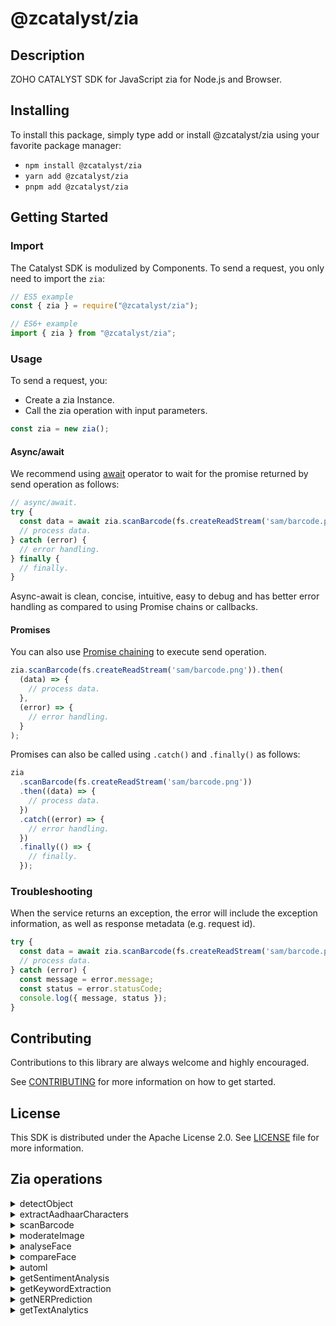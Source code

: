 # @zcatalyst/zia

## Description

ZOHO CATALYST SDK for JavaScript zia for Node.js and Browser.

<p></p>

## Installing

To install this package, simply type add or install @zcatalyst/zia
using your favorite package manager:

- `npm install @zcatalyst/zia`
- `yarn add @zcatalyst/zia`
- `pnpm add @zcatalyst/zia`

## Getting Started

### Import

The Catalyst SDK is modulized by Components.
To send a request, you only need to import the `zia`:

```js
// ES5 example
const { zia } = require("@zcatalyst/zia");
```

```ts
// ES6+ example
import { zia } from "@zcatalyst/zia";
```

### Usage

To send a request, you:

- Create a zia Instance.
- Call the zia operation with input parameters.

```js
const zia = new zia();

```

#### Async/await

We recommend using [await](https://developer.mozilla.org/en-US/docs/Web/JavaScript/Reference/Operators/await)
operator to wait for the promise returned by send operation as follows:

```js
// async/await.
try {
  const data = await zia.scanBarcode(fs.createReadStream('sam/barcode.png'));
  // process data.
} catch (error) {
  // error handling.
} finally {
  // finally.
}
```

Async-await is clean, concise, intuitive, easy to debug and has better error handling
as compared to using Promise chains or callbacks.

#### Promises

You can also use [Promise chaining](https://developer.mozilla.org/en-US/docs/Web/JavaScript/Guide/Using_promises#chaining)
to execute send operation.

```js
zia.scanBarcode(fs.createReadStream('sam/barcode.png')).then(
  (data) => {
    // process data.
  },
  (error) => {
    // error handling.
  }
);
```

Promises can also be called using `.catch()` and `.finally()` as follows:

```js
zia
  .scanBarcode(fs.createReadStream('sam/barcode.png'))
  .then((data) => {
    // process data.
  })
  .catch((error) => {
    // error handling.
  })
  .finally(() => {
    // finally.
  });
```

### Troubleshooting

When the service returns an exception, the error will include the exception information,
as well as response metadata (e.g. request id).

```js
try {
  const data = await zia.scanBarcode(fs.createReadStream('sam/barcode.png'));
  // process data.
} catch (error) {
  const message = error.message;
  const status = error.statusCode;
  console.log({ message, status });
}
```

## Contributing

Contributions to this library are always welcome and highly encouraged.

See [CONTRIBUTING](../../CONTRIBUTING.md) for more information on how to get started.

## License

This SDK is distributed under the Apache License 2.0. See [LICENSE](../../LICENCE) file for more information.

## Zia operations

<details>
<summary>
detectObject
</summary>

<!-- [SDK Samples](https://docs.catalyst.zoho.com/en/sdk/nodejs/v2/cloud-scale/file-store/retrieve-folder-details/)[API References]() -->

</details>
<details>
<summary>
extractAadhaarCharacters
</summary>

<!-- [SDK Samples](https://docs.catalyst.zoho.com/en/sdk/nodejs/v2/cloud-scale/file-store/retrieve-folder-details/)[API References]() -->

</details>
<details>
<summary>
scanBarcode
</summary>

<!-- [SDK Samples](https://docs.catalyst.zoho.com/en/sdk/nodejs/v2/cloud-scale/file-store/retrieve-folder-details/)[API References]() -->

</details>
<details>
<summary>
moderateImage
</summary>

<!-- [SDK Samples](https://docs.catalyst.zoho.com/en/sdk/nodejs/v2/cloud-scale/file-store/retrieve-folder-details/)[API References]() -->

</details>
<details>
<summary>
analyseFace
</summary>

<!-- [SDK Samples](https://docs.catalyst.zoho.com/en/sdk/nodejs/v2/cloud-scale/file-store/retrieve-folder-details/)[API References]() -->

</details>
<details>
<summary>
compareFace
</summary>

<!-- [SDK Samples](https://docs.catalyst.zoho.com/en/sdk/nodejs/v2/cloud-scale/file-store/retrieve-folder-details/)[API References]() -->

</details>
<details>
<summary>
automl
</summary>

<!-- [SDK Samples](https://docs.catalyst.zoho.com/en/sdk/nodejs/v2/cloud-scale/file-store/retrieve-folder-details/)[API References]() -->

</details>
<details>
<summary>
getSentimentAnalysis
</summary>

<!-- [SDK Samples](https://docs.catalyst.zoho.com/en/sdk/nodejs/v2/cloud-scale/file-store/retrieve-folder-details/)[API References]() -->

</details>
<details>
<summary>
getKeywordExtraction
</summary>

<!-- [SDK Samples](https://docs.catalyst.zoho.com/en/sdk/nodejs/v2/cloud-scale/file-store/retrieve-folder-details/)[API References]() -->

</details>
<details>
<summary>
getNERPrediction
</summary>

<!-- [SDK Samples](https://docs.catalyst.zoho.com/en/sdk/nodejs/v2/cloud-scale/file-store/retrieve-folder-details/)[API References]() -->

</details>
<details>
<summary>
getTextAnalytics
</summary>

<!-- [SDK Samples](https://docs.catalyst.zoho.com/en/sdk/nodejs/v2/cloud-scale/file-store/retrieve-folder-details/)[API References]() -->

</details>


